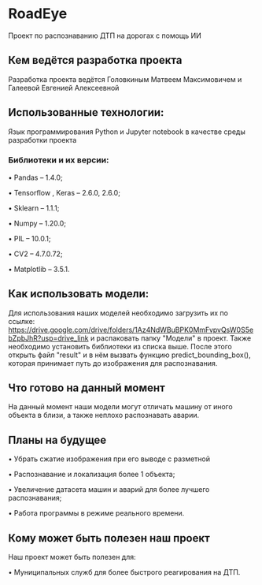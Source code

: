 # RoadEye
Проект по распознаванию ДТП на дорогах с помощь ИИ

## Кем ведётся разработка проекта
Разработка проекта ведётся Головкиным Матвеем Максимовичем и Галеевой Евгенией Алексеевной

## Использованные технологии:

Язык программирования Python и Jupyter notebook в качестве среды разработки проекта

### Библиотеки и их версии:
 •	Pandas – 1.4.0;
 
 •	Tensorflow , Keras  – 2.6.0, 2.6.0;

 •	Sklearn – 1.1.1;

 •	Numpy – 1.20.0;

 •	PIL – 10.0.1;

 •	CV2 – 4.7.0.72;
 
 •	Matplotlib – 3.5.1.

## Как использовать модели:

Для использования наших моделей необходимо загрузить их по ссылке: https://drive.google.com/drive/folders/1Az4NdWBuBPK0MmFvpvQsW0S5ebZpbJhR?usp=drive_link и распаковать папку "Модели" в проект. Также необходимо установить библиотеки из списка выше. После этого открыть файл "result" и в нём вызвать функцию predict_bounding_box(), которая принимает путь до изображения для распознавания.

## Что готово на данный момент

На данный момент наши модели могут отличать машину от иного объекта в близи, а также неплохо распознавать аварии.

## Планы на будущее

• Убрать сжатие изображения при его выводе с разметной 

• Распознавание и локализация более 1 объекта;

• Увеличение датасета машин и аварий для более лучшего распознавания;

• Работа программы в режиме реального времени.

## Кому может быть полезен наш проект

Наш проект может быть полезен для:
 
 • Муниципальных служб для более быстрого реагирования на ДТП.

 

